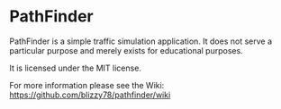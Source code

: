 PathFinder
==========

PathFinder is a simple traffic simulation application. It does not serve a particular purpose
and merely exists for educational purposes.

It is licensed under the MIT license.

For more information please see the Wiki: https://github.com/blizzy78/pathfinder/wiki
